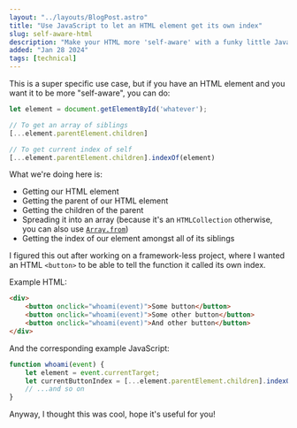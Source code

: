 ```yaml
---
layout: "../layouts/BlogPost.astro"
title: "Use JavaScript to let an HTML element get its own index"
slug: self-aware-html
description: "Make your HTML more 'self-aware' with a funky little JavaScript trick."
added: "Jan 28 2024"
tags: [technical]
---
```


This is a super specific use case, but if you have an HTML element and you want it to be more "self-aware", you can do:

```js
let element = document.getElementById('whatever');

// To get an array of siblings
[...element.parentElement.children]

// To get current index of self
[...element.parentElement.children].indexOf(element)
```

What we're doing here is:

- Getting our HTML element
- Getting the parent of our HTML element
- Getting the children of the parent
- Spreading it into an array (because it's an `HTMLCollection` otherwise, you can also use [`Array.from`](https://developer.mozilla.org/en-US/docs/Web/JavaScript/Reference/Global_Objects/Array/from))
- Getting the index of our element amongst all of its siblings

I figured this out after working on a framework-less project, where I wanted an HTML `<button>` to be able to tell the function it called its own index.

Example HTML:

```html
<div>
	<button onclick="whoami(event)">Some button</button>
	<button onclick="whoami(event)">Some other button</button>
	<button onclick="whoami(event)">And other button</button>
</div>
```

And the corresponding example JavaScript:

```js
function whoami(event) {
	let element = event.currentTarget;
	let currentButtonIndex = [...element.parentElement.children].indexOf(element);
	// ...and so on
}
```

Anyway, I thought this was cool, hope it's useful for you!
